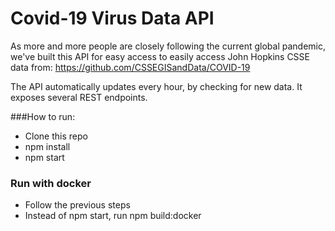 # Covid-19 Virus Data API

As more and more people are closely following the current global pandemic, we've built this API for easy access
to easily access John Hopkins CSSE data from: https://github.com/CSSEGISandData/COVID-19

The API automatically updates every hour, by checking for new data. It exposes several REST endpoints.

###How to run:

- Clone this repo
- npm install
- npm start 

### Run with docker

- Follow the previous steps
- Instead of npm start, run npm build:docker
